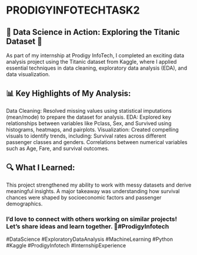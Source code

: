# PRODIGYINFOTECHTASK2

## 🚢 Data Science in Action: Exploring the Titanic Dataset 🎯

As part of my internship at Prodigy InfoTech, I completed an exciting data analysis project using the Titanic dataset from Kaggle, where I applied essential techniques in data cleaning, exploratory data analysis (EDA), and data visualization.

## 📊 Key Highlights of My Analysis:
Data Cleaning: Resolved missing values using statistical imputations (mean/mode) to prepare the dataset for analysis.
EDA: Explored key relationships between variables like Pclass, Sex, and Survived using histograms, heatmaps, and pairplots.
Visualization: Created compelling visuals to identify trends, including:
Survival rates across different passenger classes and genders.
Correlations between numerical variables such as Age, Fare, and survival outcomes.

## 🔍 What I Learned:
This project strengthened my ability to work with messy datasets and derive meaningful insights. A major takeaway was understanding how survival chances were shaped by socioeconomic factors and passenger demographics.

### I’d love to connect with others working on similar projects! Let’s share ideas and learn together. 🚀#ProdigyInfotech

#DataScience #ExploratoryDataAnalysis #MachineLearning #Python #Kaggle #ProdigyInfotech #InternshipExperience
